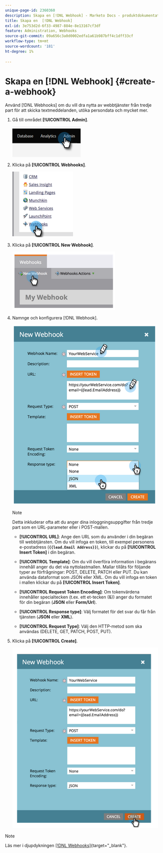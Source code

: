 ```yaml
---
unique-page-id: 2360360
description: Skapa en [!DNL Webhook] - Marketo Docs - produktdokumentation
title: Skapa en  [!DNL Webhook]
exl-id: 3e753d2d-6f33-4987-884e-8e13167cf3df
feature: Administration, Webhooks
source-git-commit: 09a656c3a0d0002edfa1a61b987bff4c1dff33cf
workflow-type: tm+mt
source-wordcount: '181'
ht-degree: 1%

---
```


# Skapa en [!DNL Webhook] {#create-a-webhook}

Använd [!DNL Webhooks] om du vill dra nytta av webbtjänster från tredje part för att skicka textmeddelanden, utöka persondata och mycket mer.

1. Gå till området **[!UICONTROL Admin]**.

   ![](assets/create-a-webhook-1.png)

1. Klicka på **[!UICONTROL Webhooks]**.

   ![](assets/create-a-webhook-2.png)

1. Klicka på **[!UICONTROL New Webhook]**.

   ![](assets/create-a-webhook-3.png)

1. Namnge och konfigurera [!DNL Webhook].

   ![](assets/create-a-webhook-4.png)

   >[!NOTE]
   >
   >Detta inkluderar ofta att du anger dina inloggningsuppgifter från tredje part som en URL-parameter eller i POST-mallen.

   * **[!UICONTROL URL]**: Ange den URL som du använder i din begäran till webbtjänsten. Om du vill infoga en token, till exempel personens e-postadress (**`{{lead.Email Address}}`**), klickar du på **[!UICONTROL Insert Token]** i din begäran.

   * **[!UICONTROL Template]**: Om du vill överföra information i begärans innehåll anger du det via nyttolastmallen. Mallar tillåts för följande typer av förfrågningar: POST, DELETE, PATCH eller PUT. Du kan använda dataformat som JSON eller XML. Om du vill infoga en token i mallen klickar du på **[!UICONTROL Insert Token]**.

   * **[!UICONTROL Request Token Encoding]**: Om tokenvärdena innehåller specialtecken (t.ex. ett et-tecken (&amp;)) anger du formatet för din begäran (**JSON** eller **Form/Url**).

   * **[!UICONTROL Response type]**: Välj formatet för det svar du får från tjänsten (**JSON** eller **XML**).

   * **[!UICONTROL Request Type]**: Välj den HTTP-metod som ska användas (DELETE, GET, PATCH, POST, PUT).

1. Klicka på **[!UICONTROL Create]**.

   ![](assets/create-a-webhook-5.png)

>[!NOTE]
>
>Läs mer i djupdykningen [[!DNL Webhooks]](https://experienceleague.adobe.com/en/docs/marketo-developer/marketo/webhooks/webhooks){target="_blank"}.
